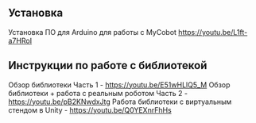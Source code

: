 ## Установка
Установка ПО для Arduino для работы с MyCobot https://youtu.be/L1ft-a7HRoI

## Инструкции по работе с библиотекой

Обзор библиотеки Часть 1 - https://youtu.be/E51wHLlQ5_M
Обзор библиотеки + работа с реальным роботом Часть 2 - https://youtu.be/pB2KNwdxJtg
Работа библиотеки с виртуальным стендом в Unity - https://youtu.be/Q0YEXnrFhHs

